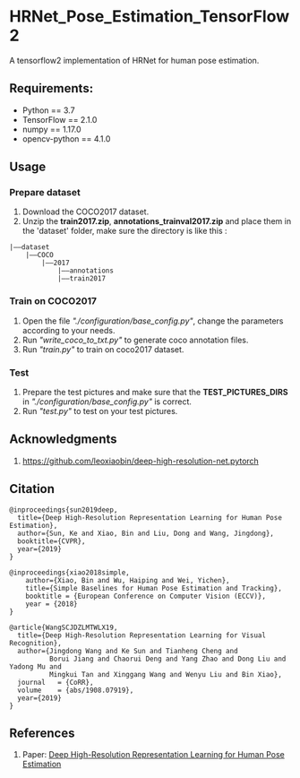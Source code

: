 # HRNet_Pose_Estimation_TensorFlow2
A tensorflow2 implementation of HRNet for human pose estimation.

## Requirements:
+ Python == 3.7
+ TensorFlow == 2.1.0
+ numpy == 1.17.0
+ opencv-python == 4.1.0


## Usage
### Prepare dataset
1. Download the COCO2017 dataset.
2. Unzip the **train2017.zip**,  **annotations_trainval2017.zip** and place them in the 'dataset' folder, make sure the directory is like this : 
```
|——dataset
    |——COCO
        |——2017
            |——annotations
            |——train2017
```

### Train on COCO2017
1. Open the file *"./configuration/base_config.py"*, change the parameters according to your needs.
2. Run *"write_coco_to_txt.py"* to generate coco annotation files.
3. Run *"train.py"* to train on coco2017 dataset.

### Test
1. Prepare the test pictures and make sure that the **TEST_PICTURES_DIRS** in *"./configuration/base_config.py"* is correct.
2. Run *"test.py"* to test on your test pictures.





## Acknowledgments
1. https://github.com/leoxiaobin/deep-high-resolution-net.pytorch

## Citation
```
@inproceedings{sun2019deep,
  title={Deep High-Resolution Representation Learning for Human Pose Estimation},
  author={Sun, Ke and Xiao, Bin and Liu, Dong and Wang, Jingdong},
  booktitle={CVPR},
  year={2019}
}

@inproceedings{xiao2018simple,
    author={Xiao, Bin and Wu, Haiping and Wei, Yichen},
    title={Simple Baselines for Human Pose Estimation and Tracking},
    booktitle = {European Conference on Computer Vision (ECCV)},
    year = {2018}
}

@article{WangSCJDZLMTWLX19,
  title={Deep High-Resolution Representation Learning for Visual Recognition},
  author={Jingdong Wang and Ke Sun and Tianheng Cheng and 
          Borui Jiang and Chaorui Deng and Yang Zhao and Dong Liu and Yadong Mu and 
          Mingkui Tan and Xinggang Wang and Wenyu Liu and Bin Xiao},
  journal   = {CoRR},
  volume    = {abs/1908.07919},
  year={2019}
}
```

## References
1. Paper: [Deep High-Resolution Representation Learning for Human Pose Estimation](https://arxiv.org/abs/1902.09212)